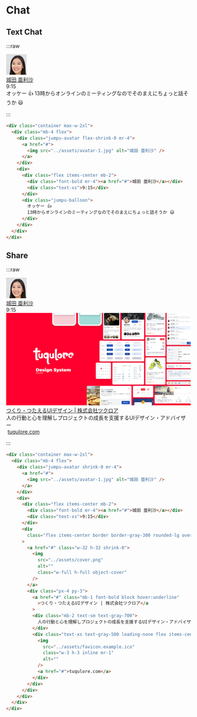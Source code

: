 # Chat

## Text Chat

:::raw

<div class="container max-w-2xl">
  <div class="mb-4 flex">
    <div class="jumpu-avatar flex-shrink-0 mr-4">
      <a href="#">
        <img src="../assets/avatar-1.jpg" alt="城田 亜利沙" />
      </a>
    </div>
    <div>
      <div class="flex items-center mb-2">
        <div class="font-bold mr-4"><a href="#">城田 亜利沙</a></div>
        <div class="text-xs">9:15</div>
      </div>
      <div class="jumpu-balloon">
        オッケー 👍
        13時からオンラインのミーティングなのでそのまえにちょっと話そうか
        😃
      </div>
    </div>
  </div>
</div>

:::

```html
<div class="container max-w-2xl">
  <div class="mb-4 flex">
    <div class="jumpu-avatar flex-shrink-0 mr-4">
      <a href="#">
        <img src="../assets/avatar-1.jpg" alt="城田 亜利沙" />
      </a>
    </div>
    <div>
      <div class="flex items-center mb-2">
        <div class="font-bold mr-4"><a href="#">城田 亜利沙</a></div>
        <div class="text-xs">9:15</div>
      </div>
      <div class="jumpu-balloon">
        オッケー 👍
        13時からオンラインのミーティングなのでそのまえにちょっと話そうか 😃
      </div>
    </div>
  </div>
</div>
```

## Share

:::raw

<div class="container max-w-2xl">
  <div class="mb-4 flex">
    <div class="jumpu-avatar shrink-0 mr-4">
      <a href="#">
        <img src="../assets/avatar-1.jpg" alt="城田 亜利沙" />
      </a>
    </div>
    <div>
      <div class="flex items-center mb-2">
        <div class="font-bold mr-4"><a href="#">城田 亜利沙</a></div>
        <div class="text-xs">9:15</div>
      </div>
      <div
        class="flex items-center border border-gray-300 rounded-lg overflow-hidden"
      >
        <a href="#" class="w-32 h-32 shrink-0">
          <img
            src="../assets/cover.png"
            alt=""
            class="w-full h-full object-cover"
          />
        </a>
        <div class="px-4 py-3">
          <a href="#" class="mb-1 font-bold block hover:underline"
            >つくり・つたえるUIデザイン | 株式会社ツクロア</a
          >
          <div class="mb-2 text-sm text-gray-700">
            人の行動と心を理解しプロジェクトの成長を支援するUIデザイン・アドバイザー
          </div>
          <div
            class="text-xs text-gray-500 leading-none flex items-center"
          >
            <img
              src="../assets/favicon.example.ico"
              class="w-3 h-3 inline mr-1"
              alt=""
            />
            <a href="#">tuqulore.com</a>
          </div>
        </div>
      </div>
    </div>
  </div>
</div>

:::

```html
<div class="container max-w-2xl">
  <div class="mb-4 flex">
    <div class="jumpu-avatar shrink-0 mr-4">
      <a href="#">
        <img src="../assets/avatar-1.jpg" alt="城田 亜利沙" />
      </a>
    </div>
    <div>
      <div class="flex items-center mb-2">
        <div class="font-bold mr-4"><a href="#">城田 亜利沙</a></div>
        <div class="text-xs">9:15</div>
      </div>
      <div
        class="flex items-center border border-gray-300 rounded-lg overflow-hidden"
      >
        <a href="#" class="w-32 h-32 shrink-0">
          <img
            src="../assets/cover.png"
            alt=""
            class="w-full h-full object-cover"
          />
        </a>
        <div class="px-4 py-3">
          <a href="#" class="mb-1 font-bold block hover:underline"
            >つくり・つたえるUIデザイン | 株式会社ツクロア</a
          >
          <div class="mb-2 text-sm text-gray-700">
            人の行動と心を理解しプロジェクトの成長を支援するUIデザイン・アドバイザー
          </div>
          <div class="text-xs text-gray-500 leading-none flex items-center">
            <img
              src="../assets/favicon.example.ico"
              class="w-3 h-3 inline mr-1"
              alt=""
            />
            <a href="#">tuqulore.com</a>
          </div>
        </div>
      </div>
    </div>
  </div>
</div>
```
